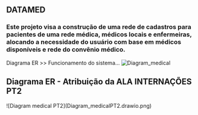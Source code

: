 <h2> DATAMED </h2>

<h3>Este projeto visa a construção de uma rede de cadastros para pacientes de uma rede médica, médicos locais e enfermeiras, alocando a necessidade do usuário com base em médicos disponíveis e rede do convênio médico.</h3>

Diagrama ER >> Funcionamento do sistema...
![Diagram_medical](https://github.com/kauecodify/O-Hospital-Fundamental/assets/143859403/dc092837-da4f-4534-9d4a-ff06a6373319)

<h2>Diagrama ER - Atribuição da ALA INTERNAÇÕES PT2 </h2>
![Diagram medical PT2](Diagram_medicalPT2.drawio.png)
